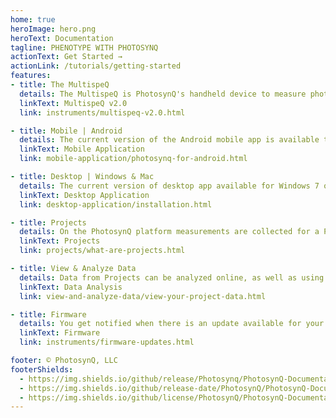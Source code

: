 ```yaml
---
home: true
heroImage: hero.png
heroText: Documentation
tagline: PHENOTYPE WITH PHOTOSYNQ
actionText: Get Started →
actionLink: /tutorials/getting-started
features:
- title: The MultispeQ
  details: The MultispeQ is PhotosynQ's handheld device to measure photosynthetic parameters derived from absorbance and fluorescence measurements.
  linkText: MultispeQ v2.0
  link: instruments/multispeq-v2.0.html

- title: Mobile | Android
  details: The current version of the Android mobile app is available through the Google Play Store. You will be notified in case there are updates available.
  linkText: Mobile Application
  link: mobile-application/photosynq-for-android.html

- title: Desktop | Windows & Mac
  details: The current version of desktop app available for Windows 7 or higher and for macOS 10.11.6 or higher. Updates are delivered through the app.
  linkText: Desktop Application
  link: desktop-application/installation.html

- title: Projects
  details: On the PhotosynQ platform measurements are collected for a Project, including measurement Projects and Questions.
  linkText: Projects
  link: projects/what-are-projects.html

- title: View & Analyze Data
  details: Data from Projects can be analyzed online, as well as using libraries for Python and R for advanced data analysis.
  linkText: Data Analysis
  link: view-and-analyze-data/view-your-project-data.html

- title: Firmware
  details: You get notified when there is an update available for your Instrument if you use the PhotosynQ mobile or desktop application.
  linkText: Firmware
  link: instruments/firmware-updates.html

footer: © PhotosynQ, LLC
footerShields:
  - https://img.shields.io/github/release/Photosynq/PhotosynQ-Documentation.svg?style=flat-square
  - https://img.shields.io/github/release-date/PhotosynQ/PhotosynQ-Documentation.svg?style=flat-square
  - https://img.shields.io/github/license/PhotosynQ/PhotosynQ-Documentation.svg?style=flat-square
---
```

